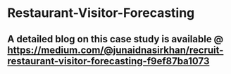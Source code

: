 # Restaurant-Visitor-Forecasting

## A detailed blog on this case study is available @ https://medium.com/@junaidnasirkhan/recruit-restaurant-visitor-forecasting-f9ef87ba1073
